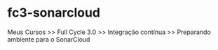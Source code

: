 # fc3-sonarcloud
Meus Cursos >> Full Cycle 3.0 >> Integração contínua >> Preparando ambiente para o SonarCloud
